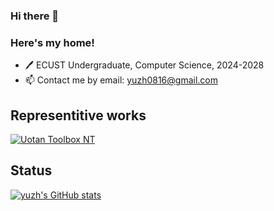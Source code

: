 ### Hi there 👋

### Here's my home!

- 🖊 ECUST Undergraduate, Computer Science, 2024-2028
- 📫 Contact me by email: yuzh0816@gmail.com

## Representitive works

[![Uotan Toolbox NT](https://github-readme-stats.vercel.app/api/pin/?username=Uotan-Dev&repo=UotanToolboxNT)](https://github.com/Uotan-Dev/UotanToolboxNT)

## Status

[![yuzh's GitHub stats](https://github-readme-stats.vercel.app/api?username=yuzh0816&show_icons=true)](https://github.com/yuzh0816/)
